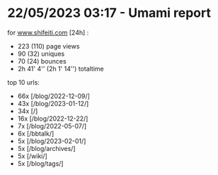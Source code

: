 # 22/05/2023 03:17 - Umami report
for www.shifeiti.com [24h] :

 - 223 (110) page views
 - 90 (32) uniques
 - 70 (24) bounces
 - 2h 41' 4'' (2h 1' 14'') totaltime


top 10 urls:
 - 66x [/blog/2022-12-09/]
 - 43x [/blog/2023-01-12/]
 - 34x [/]
 - 16x [/blog/2022-12-22/]
 - 7x [/blog/2022-05-07/]
 - 6x [/bbtalk/]
 - 5x [/blog/2023-02-01/]
 - 5x [/blog/archives/]
 - 5x [/wiki/]
 - 5x [/blog/tags/]


